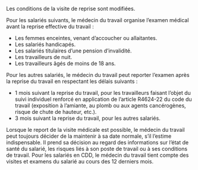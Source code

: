 Les conditions de la visite de reprise sont modifiées.

Pour les salariés suivants, le médecin du travail organise l’examen médical avant la reprise effective du travail&nbsp;:

*  Les femmes enceintes, venant d’accoucher ou allaitantes.
*  Les salariés handicapés.
*  Les salariés titulaires d’une pension d’invalidité.
*  Les travailleurs de nuit.
*  Les travailleurs âgés de moins de 18 ans.

Pour les autres salariés, le médecin du travail peut reporter l’examen après la reprise du travail en respectant les délais suivants&nbsp;:

*  1 mois suivant la reprise du travail, pour les travailleurs faisant l’objet du suivi individuel renforcé en application de l’article R4624-22 du code du travail (exposition à l’amiante, au plomb ou aux agents cancérogènes, risque de chute de hauteur, etc.).
*  3 mois suivant la reprise du travail, pour les autres salariés.

Lorsque le report de la visite médicale est possible, le médecin du travail peut toujours décider de la maintenir à sa date normale, s’il l’estime indispensable. Il prend sa décision au regard des informations sur l’état de santé du salarié, les risques liés à son poste de travail ou à ses conditions de travail. Pour les salariés en CDD, le médecin du travail tient compte des visites et examens du salarié au cours des 12 derniers mois.
